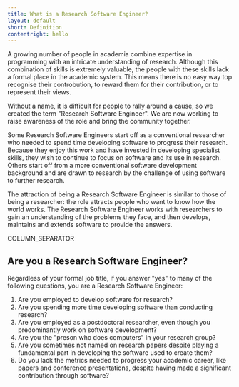 ```yaml
---
title: What is a Research Software Engineer?
layout: default
short: Definition
contentright: hello
---
```


A growing number of people in academia combine expertise in programming with
an intricate understanding of research. Although this combination of skills is
extremely valuable, the people with these skills lack a formal place in the
academic system. This means there is no easy way top recognise their controbution,
to reward them for their contribution, or to represent their views.

Without a name, it is difficult for people to rally around a cause, so we created the term
"Research Software Engineer". We are now working to raise awareness of the role and
bring the community together.

Some Research Software Engineers start off as a conventional researcher who needed to spend time
developing software to progress their research. Because they enjoy this work and have invested 
in developing specialist skills, they wish to continue to focus on software and its use in research.
Others start off from a more conventional software development background and are drawn to research
by the challenge of using software to further research.

The attraction of being a Research Software Engineer is similar to those of being a researcher:
the role attracts people who want to know how the world works. The Research Software Engineer
works with researchers to gain an understanding of the problems they face, and then develops,
maintains and extends software to provide the answers.

COLUMN_SEPARATOR

Are you a Research Software Engineer?
-------------------------------------

Regardless of your formal job title, if you answer "yes" to many of the following questions,
you are a Research Software Engineer:

1. Are you employed to develop software for research?
2. Are you spending more time developing software than conducting research?
3. Are you employed as a postdoctoral researcher, even though you predominantly work on software development?
4. Are you the "preson who does computers" in your research group?
5. Are you sometimes not named on research papers despite playing a fundamental part in developing the software 
   used to create them?
6. Do you lack the metrics needed to progress your academic career, like papers and conference presentations,
   despite having made a significant contribution through software?


